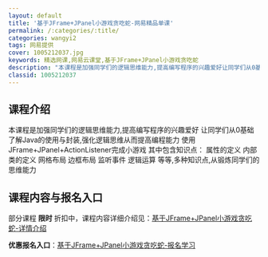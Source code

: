 ```yaml
---
layout: default
title: '基于JFrame+JPanel小游戏贪吃蛇-网易精品单课'
permalink: /:categories/:title/
categories: wangyi2
tags: 网易提供
cover: 1005212037.jpg
keywords: 精选网课,网易云课堂,基于JFrame+JPanel小游戏贪吃蛇
description: "本课程是加强同学们的逻辑思维能力,提高编写程序的兴趣爱好让同学们从0基础了解Java的使用与封装,强化逻辑思维从而提高编程能力使用JFrame+JPanel+ActionListener完成"
classid: 1005212037
---
```


## 课程介绍

本课程是加强同学们的逻辑思维能力,提高编写程序的兴趣爱好 
让同学们从0基础了解Java的使用与封装,强化逻辑思维从而提高编程能力 
使用JFrame+JPanel+ActionListener完成小游戏 
其中包含知识点： 
属性的定义 
内部类的定义 
网格布局 
边框布局 
监听事件 
逻辑运算 
等等,多种知识点,从锻炼同学们的思维能力

## 课程内容与报名入口

部分课程 **限时** 折扣中，课程内容详细介绍见：[基于JFrame+JPanel小游戏贪吃蛇-详情介绍](https://study.163.com/course/introduction/1005212037.htm?share=1&shareId=1025206652&utm_campaign=share&utm_medium=iphoneShare&utm_source=&utm_u=1025206652)

**优惠报名入口**：[基于JFrame+JPanel小游戏贪吃蛇-报名学习](https://study.163.com/course/introduction/1005212037.htm?share=1&shareId=1025206652&utm_campaign=share&utm_medium=iphoneShare&utm_source=&utm_u=1025206652)


